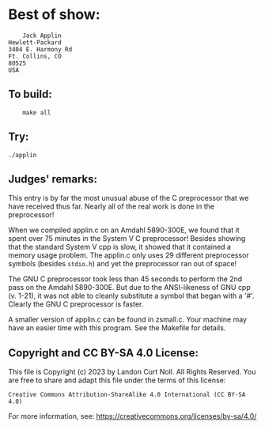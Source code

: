 # Best of show:

    	Jack Applin
	Hewlett-Packard
	3404 E. Harmony Rd
	Ft. Collins, CO 
	80525 
	USA

## To build:

        make all


## Try:

	./applin

## Judges' remarks:

This entry is by far the most unusual abuse of the C preprocessor that
we have received thus far.  Nearly all of the real work is done in the
preprocessor!

When we compiled applin.c on an Amdahl 5890-300E, we found that it
spent over 75 minutes in the System V C preprocessor!  Besides showing
that the standard System V cpp is slow, it showed that it contained a
memory usage problem.  The applin.c only uses 29 different preprocessor
symbols (besides `stdio.h`) and yet the preprocessor ran out of space!

The GNU C preprocessor took less than 45 seconds to perform the 2nd pass 
on the Amdahl 5890-300E.  But due to the ANSI-likeness of GNU cpp (v. 1-21), 
it was not able to cleanly substitute a symbol that began with a '#'.
Clearly the GNU C preprocessor is faster.

A smaller version of applin.c can be found in zsmall.c.  Your machine
may have an easier time with this program.  See the Makefile for details.

## Copyright and CC BY-SA 4.0 License:

This file is Copyright (c) 2023 by Landon Curt Noll.  All Rights Reserved.
You are free to share and adapt this file under the terms of this license:

    Creative Commons Attribution-ShareAlike 4.0 International (CC BY-SA 4.0)

For more information, see: https://creativecommons.org/licenses/by-sa/4.0/

